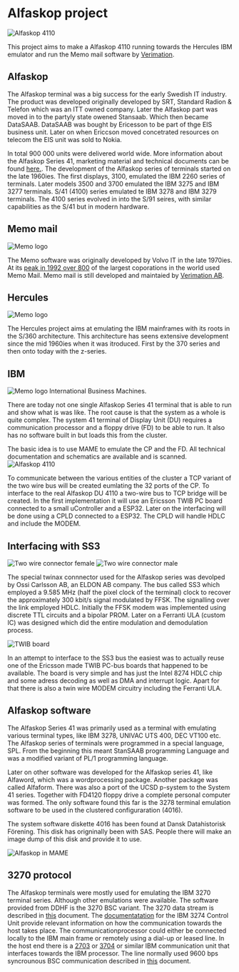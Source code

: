 # Alfaskop project

![Alfaskop 4110](https://github.com/MattisLind/alfaskop_emu/raw/master/pics/Alfaskop_console_mode.png)

This project aims to make a Alfaskop 4110 running towards the Hercules IBM emulator and run the Memo mail software by [Verimation](http://www.verimation.se/).

## Alfaskop

The Alfaskop terminal was a big success for the early Swedish IT industry. The product was developed originally developed by SRT, Standard Radion & Telefon which was an ITT owned company. Later the Alfaskop part was moved in to the partyly state owened Stansaab. Which then became DataSAAB. DataSAAB was bought by Ericesson to be part of thge EIS business unit. Later on when Ericcson moved concetrated resources on telecom the EIS unit was sold to Nokia. 

In total 900 000 units were delivered world wide.
More information about the Alfaskop Series 41, marketing material and technical documents can be found [here.](http://www.datormuseum.se/peripherals/terminals/alfaskop). The development of the Alfaskop series of terminals started on the late 1960ies. The first displays, 3100, emulated the IBM 2260 series of terminals. Later models 3500 and 3700 emulated the IBM 3275 and IBM 3277 terminals. S/41 (4100) series emulated te IBM 3278 and IBM 3279 terminals. The 4100 series evolved in into the S/91 seires, with similar capabilities as the S/41 but in modern hardware.

## Memo mail
![Memo logo](https://github.com/MattisLind/alfaskop_emu/raw/master/pics/memo_veri2_logo.gif)

The Memo software was originally developed by Volvo IT in the late 1970ies. At its [peak in 1992 over 800](https://sv.wikipedia.org/wiki/Memo_Mail) of the largest coporations in the world used Memo Mail. Memo mail is still developed and maintaied by [Verimation AB](http://www.verimation.se/).

## Hercules
![Memo logo](https://github.com/MattisLind/alfaskop_emu/raw/master/pics/Hercules.gif)

The Hercules project aims at emulating the IBM mainframes with its roots in the S/360 architecture. This architecture has seens extensive development since the mid 1960ies when it was itroduced. First by the 370 series and then onto today with the z-series.

## IBM
![Memo logo](https://github.com/MattisLind/alfaskop_emu/raw/master/pics/IBM_logo.svg)
International Business Machines. 



There are today not one single Alfaskop Series 41 terminal that is able to run and show what is was like. The root cause
is that the system as a whole  is quite complex. The system 41 terminal of Display Unit (DU) requires a communication processor and a floppy drive (FD) to be able to run. It also has no software built in but loads this from the cluster.


The basic idea is to use MAME to emulate the CP and the FD. All technical documentation and schematics are available and is scanned.
![Alfaskop 4110](https://github.com/MattisLind/alfaskop_emu/raw/master/pics/Alfaskop_emu_architecure.png)


To communicate between the various entities of the cluster a TCP variant of the two wire bus will be created eumlating the 32 ports of the CP. To interface to the real Alfaskop DU 4110 a two-wire bus to TCP bridge will be created. In the first implementation it will use an Ericsson TWIB PC board connected to a small uController and a ESP32. Later on the interfacing will be done using a CPLD connected to a ESP32. The CPLD will handle HDLC and include the MODEM.



## Interfacing with SS3

![Two wire connector female](https://i.imgur.com/YzAfB2gl.png)
![Two wire connector male](https://github.com/MattisLind/alfaskop_emu/raw/master/pics/TwinaxConnectorMale_small.png)


The special twinax connnector used for the Alfaskop series was devolped by Ossi Carlsson AB, an ELDON AB company. The bus called SS3 which employed a 9.585 MHz (half the pixel clock of the terminal) clock to recover the approximately 300 kbit/s signal modulated by FFSK. The signalling over the link employed HDLC. Initially the FFSK modem was implemented using discrete TTL circuits and a bipolar PROM. Later on a Ferranti ULA (custom IC) was designed which did the entire modulation and demodulation process. 

![TWIB board](https://i.imgur.com/grnMKvj.jpg)

In an attempt to interface to the SS3 bus the easiest was to actually reuse one of the Ericsson made TWIB PC-bus boards that happened to be available. The board is very simple and has just the Intel 8274 HDLC chip and some adress decoding as well as DMA and interrupt logic. Apart for that there is also a twin wire MODEM circuitry including the Ferranti ULA.


## Alfaskop software

The Alfaskop Series 41 was primarily used as a terminal with emulating various terminal types, like IBM 3278, UNIVAC UTS 400, DEC VT100 etc. The Alfaskop series of terminals were programmed in a special language, SPL. From the beginning this meant StanSAAB programming Language and was a modified variant of PL/1 programming language.

Later on other software was developed for the Alfaskop series 41, like Alfaword, which was a wordprocessing package. Another package was called Alfaform. There was also a port of the UCSD p-system to the System 41 series. Together with FD4120 floppy drive a complete personal computer was formed. The only software found this far is the 3278 terminal emulation software to be used in the clustered configuraration (4016).

The system software diskette 4016 has been found at Dansk Datahistorisk Förening. This disk has origninally been with SAS. People there will make an image dump of this disk
and provide it to use.

![Alfaskop in MAME](https://github.com/MattisLind/alfaskop_emu/raw/master/pics/SoftwareDisks.jpg)
 

## 3270 protocol

The Alfaskop terminals were mostly used for emulating the IBM 3270 terminal series. Although other emulations were available. The software provided from DDHF is the 3270 BSC variant. The 3270 data stream is described in [this](http://bitsavers.trailing-edge.com/pdf/ibm/3270/GA23-0059-4_3270_Data_Stream_Programmers_Reference_Dec88.pdf) document. The [documentatation](http://bitsavers.org/pdf/ibm/3274/GA23-0061-1_3274_Control_Unit_Description_and_Programmers_Guide_Jan84.pdf) for the IBM 3274 Control Unit provide relevant information on how the communication towards the host takes place. The communicationprocessor could either be connected locally to the IBM main frame or remotely using a dial-up or leased line. In the host end there is a [2703](http://bitsavers.informatik.uni-stuttgart.de/pdf/ibm/2703/GA27-2703-1_2703_Transmission_Ctl_Component_Descr_May67.pdf) or [3704](http://bitsavers.informatik.uni-stuttgart.de/pdf/ibm/3704_3705/GC30-3004-5_3704_3705_Communications_Controller_Principles_of_Operation_May1979.pdf) or similar IBM communication unit that interfaces towards the IBM processor. The line normally used 9600 bps syncrounous BSC communication described in [this](http://bitsavers.trailing-edge.com/pdf/ibm/datacomm/GA27-3004-2_General_Information_Binary_Synchronous_Communications_Oct70.pdf) document.

